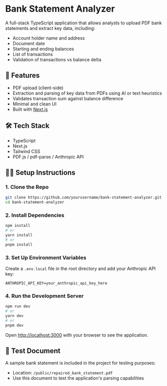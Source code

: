 # Bank Statement Analyzer

A full-stack TypeScript application that allows analysts to upload PDF bank statements and extract key data, including:

- Account holder name and address
- Document date
- Starting and ending balances
- List of transactions
- Validation of transactions vs balance delta

## 🚀 Features

- PDF upload (client-side)
- Extraction and parsing of key data from PDFs using AI or text heuristics
- Validates transaction sum against balance difference
- Minimal and clean UI
- Built with [Next.js](https://nextjs.org/) 

## 🛠️ Tech Stack

- TypeScript
- Next.js 
- Tailwind CSS
- PDF.js / pdf-parse / Anthropic API

## 🧑‍💻 Setup Instructions

### 1. Clone the Repo

```bash
git clone https://github.com/yourusername/bank-statement-analyzer.git
cd bank-statement-analyzer
```

### 2. Install Dependencies

```bash
npm install
# or
yarn install
# or
pnpm install
```

### 3. Set Up Environment Variables

Create a `.env.local` file in the root directory and add your Anthropic API key:

```
ANTHROPIC_API_KEY=your_anthropic_api_key_here
```

### 4. Run the Development Server

```bash
npm run dev
# or
yarn dev
# or
pnpm dev
```

Open [http://localhost:3000](http://localhost:3000) with your browser to see the application.

## 📄 Test Document

A sample bank statement is included in the project for testing purposes:

- Location: `/public/repaired_bank_statement.pdf`
- Use this document to test the application's parsing capabilities
